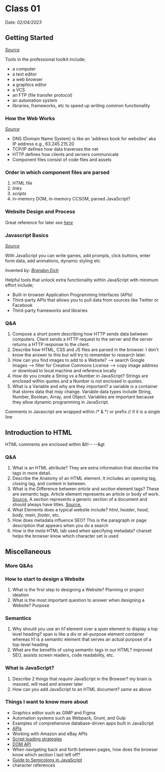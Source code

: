 # Class 01
Date: *02/04/2023*

## Getting Started

*[Source](https://developer.mozilla.org/en-US/docs/Learn/Getting_started_with_the_web/Installing_basic_software)*

Tools in the professional toolkit include; 
- a computer
- a text editor
- a web browser
- a graphics editor
- a VCS
- an FTP (file transfer protocol)
- an automation system
- libraries, frameworks, etc to speed up writing common functionality


### How the Web Works

*[Source](https://developer.mozilla.org/en-US/docs/Learn/Getting_started_with_the_web/How_the_Web_works)*

- DNS (Domain Name System) is like an 'address book for websites' aka IP address e.g., 63.245.215.20
- TCP/IP defines how data traverses the net
- HTTP defines how clients and servers communicate
- Component files consist of code files and assets

### Order in which component files are parsed
1. HTML file
2. *links*
3. *scripts*
4. in-memory DOM, in-memory CCSOM, parsed JavaScript?

### Website Design and Process

Great reference for later *see* *[here](https://developer.mozilla.org/en-US/docs/Learn/Getting_started_with_the_web/What_will_your_website_look_like)*

### Javascript Basics
 
*[Source](https://developer.mozilla.org/en-US/docs/Learn/Getting_started_with_the_web/JavaScript_basics)*

With JavaScript you can write games, add prompts, click buttons, enter form data, add animations, dynamic styling etc

Invented by: *[Brandon Eich](https://en.wikipedia.org/wiki/Brendan_Eich)*

Helpful tools that unlock extra functionality within JavaScript with minimum effort include;

- Built-in browser Application Programming Interfaces (APIs)
- Third-party APIs that allows you to pull data from sources like Twitter or Facebook
- Third-party frameworks and libraries

### Q&A
1. Compose a short poem describing how HTTP sends data between computers. Client sends a HTTP request to the server and the server returns a HTTP response to the client.  
2. Describe how HTML, CSS and JS files are parsed in the browser. I don't know the answer to this but will try to remember to research later.
3. How can you find images to add to a Website? 
--> search Google Images
--> filter for Creative Commons License
--> copy image address or download to local machine and reference locally
4. How do you create a String vs a Number in JavaScript? Strings are enclosed within quotes and a Number is not enclosed in quotes.
5. What is a Variable and why are they important? a variable is a container that stores data that *may* change. Variable data types include String, Number, Boolean, Array, and Object. Variables are important because they allow dynamic programming in JavaScript.

Comments in Javascript are wrapped within /* & */ or prefix // if it is a single line

## Introduction to HTML



HTML comments are enclosed within &lt!-- --&gt

### Q&A
1. What is an HTML attribute? They are extra information that describe the tags in more detail.
2. Describe the Anatomy of an HTML element. It includes an opening tag, closing tag, and content in between.
3. What is the Difference between *article* and *section* element tags? These are semantic tags. Article element represents an article or body of work. [Source.](https://developer.mozilla.org/en-US/docs/Web/HTML/Element/article) A section represents a generic section of a document and should always have titles. [Source.](https://developer.mozilla.org/en-US/docs/Web/HTML/Element/section)
4. What Elements does a typical website include? *html*, *header*, *head*, *body*, *main*, *footer*, etc.
5. How does metadata influence SEO? This is the paragraph or page description that appears when you do a search
6. How is the *meta* HTML tab used when specifying metadata? charset helps the browser know which character set is used

## Miscellaneous

### More Q&As

### How to start to design a Website
1. What is the first step to designing a Website? Planning or project ideation
2. What is the most important question to answer when designing a Website? Purpose

### Semantics
1. Why should you use an *h1* element over a *span* element to display a top level heading? span is like a div or all-purpose element container whereas h1 is a semantic element that serves an actual purpose of a top-level heading
2. What are the benefits of using semantic tags in our HTML? improved SEO, assists screen readers, code readability, etc.

### What is JavaScript?
1. Describe 2 things that *require* JavaScript in the Browser? my brain is maxxed, will read and answer later
2. How can you add JavaScript to an HTML document? same as above

### Things I want to know more about

- Graphics editor such as GIMP and Figma
- Automation systems such as Webpack, Grunt, and Gulp
- Examples of comprehensive database-driven apps built in JavaScript
- [APIs](https://developer.mozilla.org/en-US/docs/Glossary/API)
- Working with Amazon and eBay APIs
- [Script loading strategies](https://developer.mozilla.org/en-US/docs/Learn/JavaScript/First_steps/What_is_JavaScript#script_loading_strategies)
- [DOM API](https://developer.mozilla.org/en-US/docs/Web/API/Document_Object_Model)
- When navigating back and forth between pages, how does the browser know which section I last left off?
- [Guide to Semicolons in JavaScript](https://www.codecademy.com/resources/blog/your-guide-to-semicolons-in-javascript/)
- character references